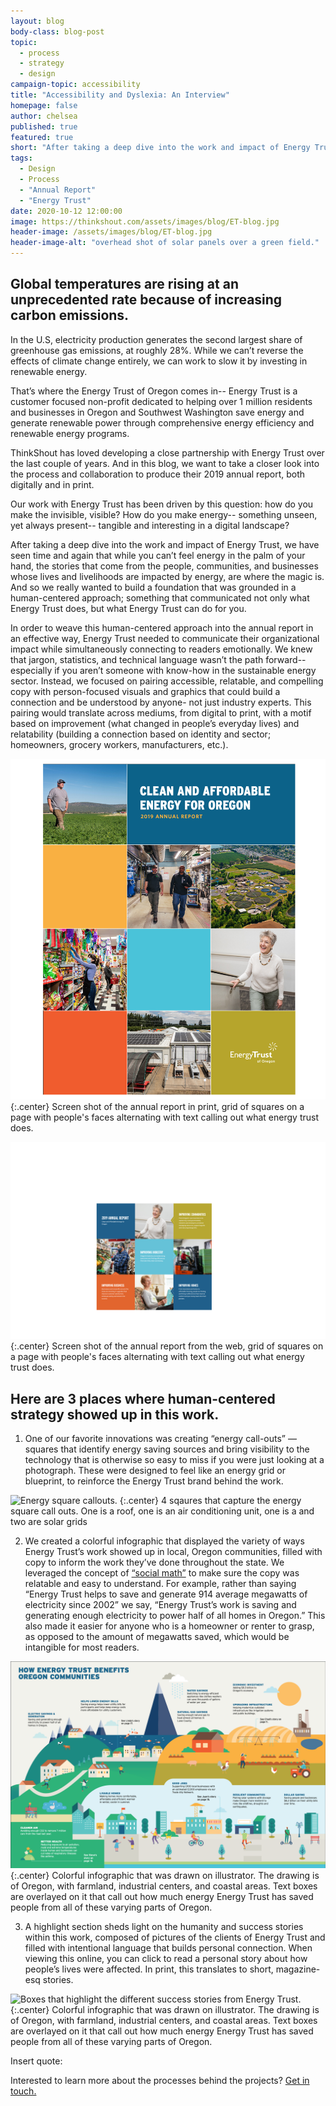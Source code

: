 ```yaml
---
layout: blog
body-class: blog-post
topic:
  - process
  - strategy
  - design
campaign-topic: accessibility
title: "Accessibility and Dyslexia: An Interview"
homepage: false
author: chelsea
published: true
featured: true
short: "After taking a deep dive into the work and impact of Energy Trust, we have seen time and again that while you can’t feel energy in the palm of your hand, the stories that come from the people, communities, and businesses whose lives and livelihoods are impacted by energy, are where the magic is."
tags:
  - Design
  - Process
  - "Annual Report"
  - "Energy Trust"
date: 2020-10-12 12:00:00
image: https://thinkshout.com/assets/images/blog/ET-blog.jpg
header-image: /assets/images/blog/ET-blog.jpg
header-image-alt: "overhead shot of solar panels over a green field."
---
```


## Global temperatures are rising at an unprecedented rate because of increasing carbon emissions.
In the U.S, electricity production generates the second largest share of greenhouse gas emissions, at roughly 28%. While we can’t reverse the effects of climate change entirely, we can work to slow it by investing in renewable energy. 

That’s where the Energy Trust of Oregon comes in-- Energy Trust is a customer focused non-profit dedicated to helping over 1 million residents and businesses in Oregon and Southwest Washington save energy and generate renewable power through comprehensive energy efficiency and renewable energy programs.

ThinkShout has loved developing a close partnership with Energy Trust over the last couple of years. And in this blog, we want to take a closer look into the process and collaboration to produce their 2019 annual report, both digitally and in print. 

Our work with Energy Trust has been driven by this question: how do you make the invisible, visible? How do you make energy-- something unseen, yet always present-- tangible and interesting in a digital landscape? 

After taking a deep dive into the work and impact of Energy Trust, we have seen time and again that while you can’t feel energy in the palm of your hand, the stories that come from the people, communities, and businesses whose lives and livelihoods are impacted by energy, are where the magic is. And so we really wanted to build a foundation that was grounded in a human-centered approach; something that communicated not only what Energy Trust does, but what Energy Trust can do for you.

In order to weave this human-centered approach into the annual report in an effective way, Energy Trust needed to communicate their organizational impact while simultaneously connecting to readers emotionally. We knew that jargon, statistics, and technical language wasn’t the path forward-- especially if you aren’t someone with know-how in the sustainable energy sector. Instead, we focused on pairing accessible, relatable, and compelling copy with person-focused visuals and graphics that could build a connection and be understood by anyone- not just industry experts. This pairing would translate across mediums, from digital to print, with a motif based on improvement (what changed in people’s everyday lives) and relatability (building a connection based on identity and sector; homeowners, grocery workers, manufacturers, etc.). 

![Annual report in print.](/assets/images/blog/ET-blog-print.png)
{:.center}
<span class="caption"><i class="fa fa-caret-up"></i>Screen shot of the annual report in print, grid of squares on a page with people's faces alternating with text calling out what energy trust does.</span> 

![Annual report for the web.](/assets/images/blog/ET-blog-web.png)
{:.center}
<span class="caption"><i class="fa fa-caret-up"></i>Screen shot of the annual report from the web, grid of squares on a page with people's faces alternating with text calling out what energy trust does.</span> 

## Here are 3 places where human-centered strategy showed up in this work.

1. One of our favorite innovations was creating “energy call-outs” — squares that identify energy saving sources and bring visibility to the technology that is otherwise so easy to miss if you were just looking at a photograph. These were designed to feel like an energy grid or blueprint, to reinforce the Energy Trust brand behind the work.

![Energy square callouts.](/assets/images/blog/ET-blog-energycallouts-1.jpg)
{:.center}
<span class="caption"><i class="fa fa-caret-up"></i>4 sqaures that capture the energy square call outs. One is a roof, one is an air conditioning unit, one is a and two are solar grids</span>

2. We created a colorful infographic that displayed the variety of ways Energy Trust’s work showed up in local, Oregon communities, filled with copy to inform the work they’ve done throughout the state. We leveraged the concept of [“social math”](https://uxpamagazine.org/social-math/#:~:text=Social%20math%20is%20a%20way,that%20people%20find%20more%20familiar.) to make sure the copy was relatable and easy to understand. For example, rather than saying “Energy Trust helps to save and generate 914 average megawatts of electricity since 2002” we say, “Energy Trust’s work is saving and generating enough electricity to power half of all homes in Oregon.” This also made it easier for anyone who is a homeowner or renter to grasp, as opposed to the amount of megawatts saved, which would be intangible for most readers. 

![Infographic that was featured in both the digital and print annual reports.](/assets/images/blog/ET-blog-infohraphic.png)
{:.center}
<span class="caption"><i class="fa fa-caret-up"></i>Colorful infographic that was drawn on illustrator. The drawing is of Oregon, with farmland, industrial centers, and coastal areas. Text boxes are overlayed on it that call out how much energy Energy Trust has saved people from all of these varying parts of Oregon.</span>

3. A highlight section sheds light on the humanity and success stories within this work, composed of pictures of the clients of Energy Trust and filled with intentional language that builds personal connection. When viewing this online, you can click to read a personal story about how people’s lives were affected. In print, this translates to short, magazine-esq stories.

![Boxes that highlight the different success stories from Energy Trust.](/assets/images/blog/ET-blug-human-01.jpg)
{:.center}
<span class="caption"><i class="fa fa-caret-up"></i>Colorful infographic that was drawn on illustrator. The drawing is of Oregon, with farmland, industrial centers, and coastal areas. Text boxes are overlayed on it that call out how much energy Energy Trust has saved people from all of these varying parts of Oregon.</span>   

Insert quote:

Interested to learn more about the processes behind the projects? [Get in touch.](https://thinkshout.com/contact/) 
